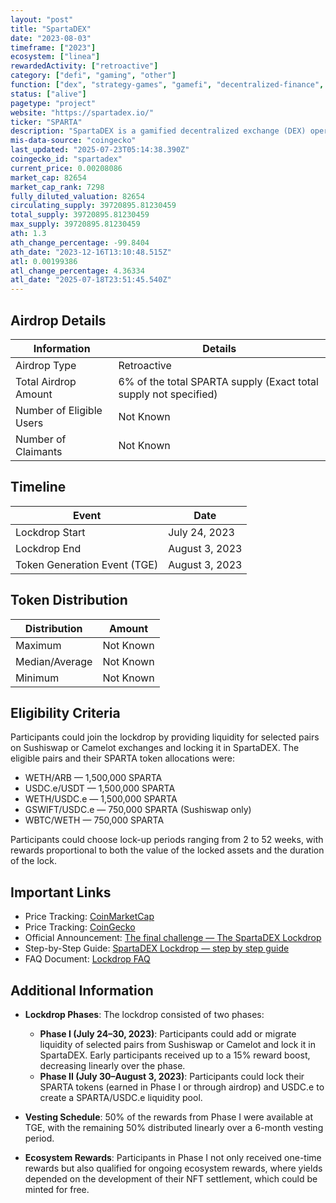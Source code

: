 ```yaml
---
layout: "post"
title: "SpartaDEX"
date: "2023-08-03"
timeframe: ["2023"]
ecosystem: ["linea"]
rewardedActivity: ["retroactive"]
category: ["defi", "gaming", "other"]
function: ["dex", "strategy-games", "gamefi", "decentralized-finance", "launchpad"]
status: ["alive"]
pagetype: "project"
website: "https://spartadex.io/"
ticker: "SPARTA"
description: "SpartaDEX is a gamified decentralized exchange (DEX) operating on the Arbitrum network. It uniquely combines gaming elements with DeFi protocols, offering users advanced monetization opportunities and an engaging experience."
mis-data-source: "coingecko"
last_updated: "2025-07-23T05:14:38.390Z"
coingecko_id: "spartadex"
current_price: 0.00208086
market_cap: 82654
market_cap_rank: 7298
fully_diluted_valuation: 82654
circulating_supply: 39720895.81230459
total_supply: 39720895.81230459
max_supply: 39720895.81230459
ath: 1.3
ath_change_percentage: -99.8404
ath_date: "2023-12-16T13:10:48.515Z"
atl: 0.00199386
atl_change_percentage: 4.36334
atl_date: "2025-07-18T23:51:45.540Z"
---
```


## Airdrop Details

| Information              | Details                                                          |
| ------------------------ | ---------------------------------------------------------------- |
| Airdrop Type             | Retroactive                                                      |
| Total Airdrop Amount     | 6% of the total SPARTA supply (Exact total supply not specified) |
| Number of Eligible Users | Not Known                                                        |
| Number of Claimants      | Not Known                                                        |

## Timeline

| Event                        | Date           |
| ---------------------------- | -------------- |
| Lockdrop Start               | July 24, 2023  |
| Lockdrop End                 | August 3, 2023 |
| Token Generation Event (TGE) | August 3, 2023 |

## Token Distribution

| Distribution   | Amount    |
| -------------- | --------- |
| Maximum        | Not Known |
| Median/Average | Not Known |
| Minimum        | Not Known |

## Eligibility Criteria

Participants could join the lockdrop by providing liquidity for selected pairs on Sushiswap or Camelot exchanges and locking it in SpartaDEX. The eligible pairs and their SPARTA token allocations were:

- WETH/ARB — 1,500,000 SPARTA
- USDC.e/USDT — 1,500,000 SPARTA
- WETH/USDC.e — 1,500,000 SPARTA
- GSWIFT/USDC.e — 750,000 SPARTA (Sushiswap only)
- WBTC/WETH — 750,000 SPARTA

Participants could choose lock-up periods ranging from 2 to 52 weeks, with rewards proportional to both the value of the locked assets and the duration of the lock.

## Important Links

- Price Tracking: [CoinMarketCap](https://coinmarketcap.com/currencies/spartadex)
- Price Tracking: [CoinGecko](https://www.coingecko.com/en/coins/spartadex)
- Official Announcement: [The final challenge — The SpartaDEX Lockdrop](https://spartadex.medium.com/the-final-challenge-the-spartadex-lockdrop-7aa655eb9165)
- Step-by-Step Guide: [SpartaDEX Lockdrop — step by step guide](https://spartadex.medium.com/spartadex-lockdrop-step-by-step-guide-9f29c2e2577)
- FAQ Document: [Lockdrop FAQ](https://cdn.spartadex.io/lockdrop_faq.pdf)

## Additional Information

- **Lockdrop Phases**: The lockdrop consisted of two phases:

  - **Phase I (July 24–30, 2023)**: Participants could add or migrate liquidity of selected pairs from Sushiswap or Camelot and lock it in SpartaDEX. Early participants received up to a 15% reward boost, decreasing linearly over the phase.
  - **Phase II (July 30–August 3, 2023)**: Participants could lock their SPARTA tokens (earned in Phase I or through airdrop) and USDC.e to create a SPARTA/USDC.e liquidity pool.

- **Vesting Schedule**: 50% of the rewards from Phase I were available at TGE, with the remaining 50% distributed linearly over a 6-month vesting period.

- **Ecosystem Rewards**: Participants in Phase I not only received one-time rewards but also qualified for ongoing ecosystem rewards, where yields depended on the development of their NFT settlement, which could be minted for free.